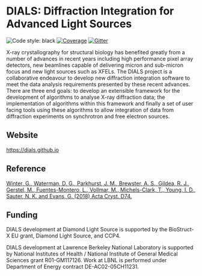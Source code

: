 # DIALS: Diffraction Integration for Advanced Light Sources

![Code style: black](https://img.shields.io/badge/code%20style-black-000000.svg)
[![Coverage](https://codecov.io/gh/dials/dials/branch/main/graph/badge.svg)](https://codecov.io/gh/dials/dials)
[![Gitter](https://badges.gitter.im/dials/community.svg)](https://gitter.im/dials/community?utm_source=badge&utm_medium=badge&utm_campaign=pr-badge)

X-ray crystallography for structural biology has benefited greatly from a number of advances in recent years including high performance pixel array detectors, new beamlines capable of delivering micron and sub-micron focus and new light sources such as XFELs. The DIALS project is a collaborative endeavour to develop new diffraction integration software to meet the data analysis requirements presented by these recent advances. There are three end goals: to develop an extensible framework for the development of algorithms to analyse X-ray diffraction data; the implementation of algorithms within this framework and finally a set of user facing tools using these algorithms to allow integration of data from diffraction experiments on synchrotron and free electron sources.

Website
-------

https://dials.github.io


Reference
---------

[Winter, G., Waterman, D. G., Parkhurst, J. M., Brewster, A. S., Gildea, R. J., Gerstel, M., Fuentes-Montero, L., Vollmar, M., Michels-Clark, T., Young, I. D., Sauter, N. K. and Evans, G. (2018) Acta Cryst. D74.](http://journals.iucr.org/d/issues/2018/02/00/di5011/index.html)

Funding
-------

DIALS development at Diamond Light Source is supported by the BioStruct-X EU grant, Diamond Light Source, and CCP4.

DIALS development at Lawrence Berkeley National Laboratory is supported by National Institutes of Health / National Institute of General Medical Sciences grant R01-GM117126. Work at LBNL is performed under Department of Energy contract DE-AC02-05CH11231.
